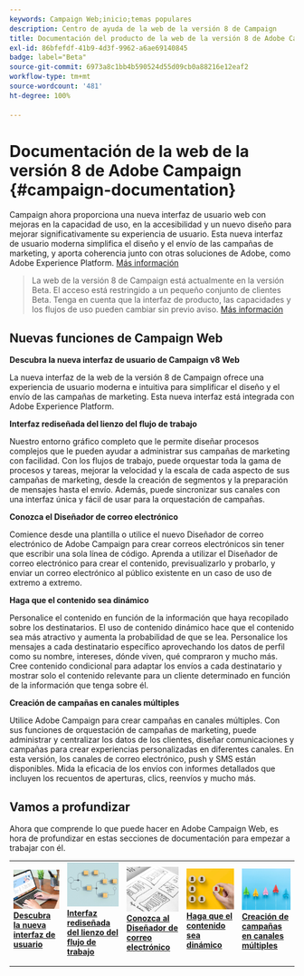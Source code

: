 ```yaml
---
keywords: Campaign Web;inicio;temas populares
description: Centro de ayuda de la web de la versión 8 de Campaign
title: Documentación del producto de la web de la versión 8 de Adobe Campaign
exl-id: 86bfefdf-41b9-4d3f-9962-a6ae69140845
badge: label="Beta"
source-git-commit: 6973a8c1bb4b590524d55d09cb0a88216e12eaf2
workflow-type: tm+mt
source-wordcount: '481'
ht-degree: 100%

---
```


# Documentación de la web de la versión 8 de Adobe Campaign {#campaign-documentation}

<!--![](assets/do-not-localize/banner-documentationv8.png)-->

Campaign ahora proporciona una nueva interfaz de usuario web con mejoras en la capacidad de uso, en la accesibilidad y un nuevo diseño para mejorar significativamente su experiencia de usuario. Esta nueva interfaz de usuario moderna simplifica el diseño y el envío de las campañas de marketing, y aporta coherencia junto con otras soluciones de Adobe, como Adobe Experience Platform. [Más información](get-started/get-started.md)

>La web de la versión 8 de Campaign está actualmente en la versión Beta. El acceso está restringido a un pequeño conjunto de clientes Beta. Tenga en cuenta que la interfaz de producto, las capacidades y los flujos de uso pueden cambiar sin previo aviso. [Más información](rn/whats-new.md)

## Nuevas funciones de Campaign Web

**Descubra la nueva interfaz de usuario de Campaign v8 Web**

La nueva interfaz de la web de la versión 8 de Campaign ofrece una experiencia de usuario moderna e intuitiva para simplificar el diseño y el envío de las campañas de marketing. Esta nueva interfaz está integrada con Adobe Experience Platform.

**Interfaz rediseñada del lienzo del flujo de trabajo**

Nuestro entorno gráfico completo que le permite diseñar procesos complejos que le pueden ayudar a administrar sus campañas de marketing con facilidad. Con los flujos de trabajo, puede orquestar toda la gama de procesos y tareas, mejorar la velocidad y la escala de cada aspecto de sus campañas de marketing, desde la creación de segmentos y la preparación de mensajes hasta el envío. Además, puede sincronizar sus canales con una interfaz única y fácil de usar para la orquestación de campañas.

**Conozca el Diseñador de correo electrónico**

Comience desde una plantilla o utilice el nuevo Diseñador de correo electrónico de Adobe Campaign para crear correos electrónicos sin tener que escribir una sola línea de código. Aprenda a utilizar el Diseñador de correo electrónico para crear el contenido, previsualizarlo y probarlo, y enviar un correo electrónico al público existente en un caso de uso de extremo a extremo.

**Haga que el contenido sea dinámico**

Personalice el contenido en función de la información que haya recopilado sobre los destinatarios. El uso de contenido dinámico hace que el contenido sea más atractivo y aumenta la probabilidad de que se lea. Personalice los mensajes a cada destinatario específico aprovechando los datos de perfil como su nombre, intereses, dónde viven, qué compraron y mucho más. Cree contenido condicional para adaptar los envíos a cada destinatario y mostrar solo el contenido relevante para un cliente determinado en función de la información que tenga sobre él.

**Creación de campañas en canales múltiples**

Utilice Adobe Campaign para crear campañas en canales múltiples. Con sus funciones de orquestación de campañas de marketing, puede administrar y centralizar los datos de los clientes, diseñar comunicaciones y campañas para crear experiencias personalizadas en diferentes canales. En esta versión, los canales de correo electrónico, push y SMS están disponibles. Mida la eficacia de los envíos con informes detallados que incluyen los recuentos de aperturas, clics, reenvíos y mucho más.

## Vamos a profundizar

Ahora que comprende lo que puede hacer en Adobe Campaign Web, es hora de profundizar en estas secciones de documentación para empezar a trabajar con él.

<table style="table-layout:fixed"><tr style="border: 0;">
<td>
<a href="get-started/user-interface.md">
<img alt="nueva IU" src="assets/do-not-localize/menu-ui.jpeg">
</a>
<div><a href="get-started/user-interface.md"><strong>Descubra la nueva interfaz de usuario</strong>
</div>
<p>
</td>
<td>
<a href="workflows/gs-workflows.md">
<img alt="Validación" src="assets/do-not-localize/menu-workflows.jpeg">
</a>
<div>
<a href="workflows/gs-workflows.md"><strong>Interfaz rediseñada del lienzo del flujo de trabajo</strong></a>
</div>
<p>
</td>
<td>
<a href="content/get-started-email-designer.md">
<img alt="Poco frecuente" src="assets/do-not-localize/menu-design.jpg">
</a>
<div>
<a href="content/get-started-email-designer.md"><strong>Conozca al Diseñador de correo electrónico</strong></a>
</div>
<p></td>
<td>
<a href="personalization/gs-personalization.md">
<img alt="Públicos" src="assets/do-not-localize/menu-dynamic.jpg">
</a>
<div>
<a href="personalization/gs-personalization.md"><strong>Haga que el contenido sea dinámico</strong></a>
</div>
<p>
</td>
<td>
<a href="campaigns/gs-campaigns.md">
<img alt="Validación" src="assets/do-not-localize/menu-campaign.jpeg">
</a>
<div>
<a href="campaigns/gs-campaigns.md"><strong>Creación de campañas en canales múltiples</strong></a>
</div>
<p>
</td>
</tr></table>

<!--
<table style="table-layout:fixed">
<tr style="border: 0;"><td width="30%"><a href="get-started/user-interface.md">
<img alt="new UI" src="assets/do-not-localize/menu-ui.jpeg" width="150px">
</a></td><td>Discover Campaign Web new user interface, latest improvements, key capabilities. Learn how to use them to build cross-channel campaigns for your audiences. With its user-friendly features, Campaign helps you streamline personalized cross-channel campaign creation process, drive results, and gain a competitive edge.</td></tr>
<tr style="border: 0;"><td width="30%"><a href="get-started/user-interface.md">
<img alt="new UI" src="assets/do-not-localize/menu-workflows.jpeg" width="150px">
</a></td><td>Our comprehensive graphical canvas makes it easy for you to design processes such as segmentation, campaign execution, and more. With this advanced tool at your fingertips, you can streamline your workflow and elevate your campaigns.</td></tr>
<tr style="border: 0;"><td width="30%"><a href="get-started/user-interface.md">
<img alt="new UI" src="assets/do-not-localize/menu-design.jpg" width="150px">
</a></td><td>Start from a template, or use Adobe Campaign's new Email Designer to create emails without having to write a single line of code. Learn how to use the Email Designer to create your content, preview and test it, and send an email to an existing audience in an end-to-end use case.</td></tr>
<tr style="border: 0;"><td width="30%"><a href="get-started/user-interface.md">
<img alt="new UI" src="assets/do-not-localize/menu-dynamic.jpg" width="150px">
</a></td><td>Create conditional content to define dynamic personalization based on the recipient's profile, automatically replacing text blocks and images when certain conditions are met. This feature can take your campaigns to new heights and deliver highly targeted, personalized experiences to your audience</td></tr>
<tr style="border: 0;"><td width="30%"><a href="get-started/user-interface.md">
<img alt="new UI" src="assets/do-not-localize/menu-campaign.jpeg" width="150px">
</a></td><td>Adobe Campaign capabilities help you manage centralized customer data, design customer communications and campaigns, and create personalized experiences across different channels: Email, Push and SMS.</td></tr>
</table>
-->









